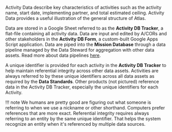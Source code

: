 Activity Data describe key characteristics of activities such as the activity name, start date, implementing partner, and total estimated ceiling. Activity Data provides a useful illustration of the general structure of Atlas. 

Data are stored in a Google Sheet referred to as the **Activity DB Tracker**, a flat-file containing all activity data. Data are input and edited by A/CORs and other stakeholders in the **Activity DB Form**, a custom-built Google Apps Script application. Data are piped into the **Mission Database** through a data pipeline managed by the Data Steward for aggregation with other data assets. Read more about data pipelines [here](../../Pipelines/README.md).

A unique identifier is provided for each activity in the **Activity DB Tracker** to help maintain referential integrity across other data assets. Activities are always referred to by these unique identifiers across all data assets as required by the **Data Standards**. Other products (not pictured) reference data in the Activity DB Tracker, especially the unique identifiers for each Activity.

!!! note
    We humans are pretty good are figuring out what someone is referring to when we use a nickname or other shorthand. Computers prefer references that are more exact. Referential integrity requires always referring to an entity by the same unique identifier. That helps the system recognize an entity when it's referenced by multiple data sources.
